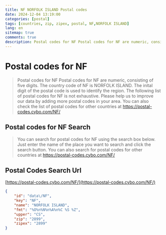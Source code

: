 ```yaml
---
title: NF NORFOLK ISLAND Postal codes 
date: 2024-12-04 13:19:00
categories: [postal]
tags: [countries, zip, zipex, postal, NF,NORFOLK ISLAND]
lang: en
sitemap: true
comments: true
description: Postal codes for NF Postal codes for NF are numeric, consisting of five digits. The country code of NF is NORFOLK ISLAND. The inital digit of the postal code is used to identify the region. The following list of postal codes for NF is not exhaustive. Please help us to improve our data by adding more postal codes in your area. You can also check the list of postal codes for other countries at https://postal-codes.cybo.com/NF/
---
```


# Postal codes for NF
> Postal codes for NF Postal codes for NF are numeric, consisting of five digits. The country code of NF is NORFOLK ISLAND. The inital digit of the postal code is used to identify the region. The following list of postal codes for NF is not exhaustive. Please help us to improve our data by adding more postal codes in your area. You can also check the list of postal codes for other countries at https://postal-codes.cybo.com/NF/

## Postal codes for NF Search 
> You can search for postal codes for NF using the search box below. Just enter the name of the place you want to search and click the search button. You can also search for postal codes for other countries at https://postal-codes.cybo.com/NF/

## Postal Codes Search Url

[https://postal-codes.cybo.com/NF/](https://postal-codes.cybo.com/NF/)
```json
{
    "id": "data\/NF",
    "key": "NF",
    "name": "NORFOLK ISLAND",
    "fmt": "%O%n%N%n%A%n%C %S %Z",
    "upper": "CS",
    "zip": "2899",
    "zipex": "2899"
}
```
